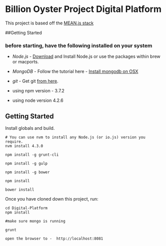 # Billion Oyster Project Digital Platform

This project is based off the <a href="http://meanjs.org/">MEAN.js stack</a> 

##Getting Started
### before starting, have the following installed on your system
* *Node.js* -  <a href="http://nodejs.org/download/">Download</a> and Install Node.js or use the packages within brew or macports.
* *MongoDB* - Follow the tutorial here - <a href="https://docs.mongodb.org/manual/tutorial/install-mongodb-on-os-x/">Install mongodb on OSX</a>
* *git* - Get git <a href="http://git-scm.com/download/mac">from here</a>.

* using npm version - 3.7.2
* using node version 4.2.6

## Getting Started
Install globals and build.
```
# You can use nvm to install any Node.js (or io.js) version you require.
nvm install 4.3.0

npm install -g grunt-cli

npm install -g gulp

npm install -g bower

npm install

bower install

```

Once you have cloned down this project, run:
```
cd Digital-Platform
npm install

#make sure mongo is running

grunt

open the browser to -  http://localhost:8081

```